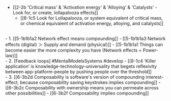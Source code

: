 - [[2-2b 'Critical mass' & 'Activation energy' & 'Alloying' & 'Catalysts' - Look for, or create, lollapalooza effects]]
  - [[8-1c5 Look for Lollapalooza, or system equivalent of critical mass, or chemical equivalent of activation energy, alloying, and catalysts]]
<br>
- 1. [[5-1b1b1a2 Network effect means compounding]]
  - [[5-1b1b1a3 Network effects (digital) ＞ Supply and demand (physical)]]
  - [[5-1b1b1a1 Things can become easier the more complexity you have (Network effects = Power-law)]]
<br>
- 2. [Feedback loops] #MentalModelsSystems #develop
  - [[8-1c4 ‘Killer application’ is knowledge-technology-universality that begets reflexivity between app-platform-people by pushing people over the threshold]]
<br>
- 3. [[6-3b2d Composability is software's version of compounding interest-effect, because composability saving keystrokes implies compounding]]
  - [[6-3b2c Composability with ownership means you can permeate across other possibilities]]
    - [[6-3b2f Composability implies compounding]]